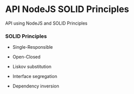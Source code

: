 # API NodeJS SOLID Principles

API using NodeJS and SOLID Principles

### SOLID Principles

- Single-Responsible

- Open-Closed

- Liskov substitution

- Interface segregation

- Dependency inversion